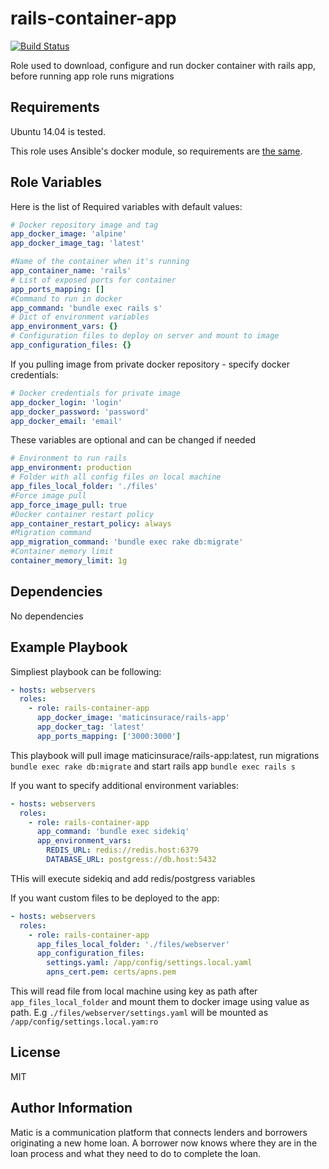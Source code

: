rails-container-app
=========
[![Build Status](https://travis-ci.org/matic-insurance/ansible-rails-container-app.svg?branch=master)](https://travis-ci.org/matic-insurance/ansible-rails-container-app)

Role used to download, configure and run docker container with rails app, before running app role runs migrations

Requirements
------------

Ubuntu 14.04 is tested.

This role uses Ansible's docker module, so requirements are [the same](https://docs.ansible.com/ansible/docker_image_module.html#requirements-on-host-that-executes-module).

Role Variables
--------------

Here is the list of Required variables with default values:
```yaml
# Docker repository image and tag
app_docker_image: 'alpine'
app_docker_image_tag: 'latest'

#Name of the container when it's running
app_container_name: 'rails'
# List of exposed ports for container
app_ports_mapping: []
#Command to run in docker
app_command: 'bundle exec rails s'
# Dict of environment variables
app_environment_vars: {}
# Configuration files to deploy on server and mount to image
app_configuration_files: {}
```
If you pulling image from private docker repository - specify docker credentials:
```yaml
# Docker credentials for private image
app_docker_login: 'login'
app_docker_password: 'password'
app_docker_email: 'email'
```

These variables are optional and can be changed if needed
```yaml
# Environment to run rails
app_environment: production
# Folder with all config files on local machine
app_files_local_folder: './files'
#Force image pull
app_force_image_pull: true
#Docker container restart policy
app_container_restart_policy: always
#Migration command
app_migration_command: 'bundle exec rake db:migrate'
#Container memory limit
container_memory_limit: 1g
```

Dependencies
------------

No dependencies

Example Playbook
----------------

Simpliest playbook can be following:

```yaml
- hosts: webservers
  roles:
    - role: rails-container-app
      app_docker_image: 'maticinsurace/rails-app'
      app_docker_tag: 'latest'
      app_ports_mapping: ['3000:3000']
```
This playbook will pull image maticinsurace/rails-app:latest, 
run migrations `bundle exec rake db:migrate` and start rails app `bundle exec rails s`

If you want to specify additional environment variables:
```yaml
- hosts: webservers
  roles:
    - role: rails-container-app
      app_command: 'bundle exec sidekiq'
      app_environment_vars: 
        REDIS_URL: redis://redis.host:6379
        DATABASE_URL: postgress://db.host:5432
```
THis will execute sidekiq and add redis/postgress variables

If you want custom files to be deployed to the app:
```yaml
- hosts: webservers
  roles:
    - role: rails-container-app
      app_files_local_folder: './files/webserver'
      app_configuration_files: 
        settings.yaml: /app/config/settings.local.yaml
        apns_cert.pem: certs/apns.pem
```
This will read file from local machine using key as path after `app_files_local_folder`
and mount them to docker image using value as path. E.g `./files/webserver/settings.yaml` 
will be mounted as `/app/config/settings.local.yam:ro`

License
-------

MIT

Author Information
------------------

Matic is a communication platform that connects lenders and borrowers originating a new home loan. A borrower now knows where they are in the loan process and what they need to do to complete the loan.
